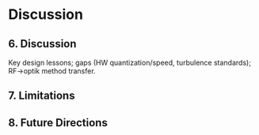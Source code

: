 # Discussion
<!-- PRISMA items 23a-d: Interpretation, Evidence limitations, Process limitations, Implications -->

## 6. Discussion
Key design lessons; gaps (HW quantization/speed, turbulence standards); RF→optik method transfer.

## 7. Limitations
## 8. Future Directions
